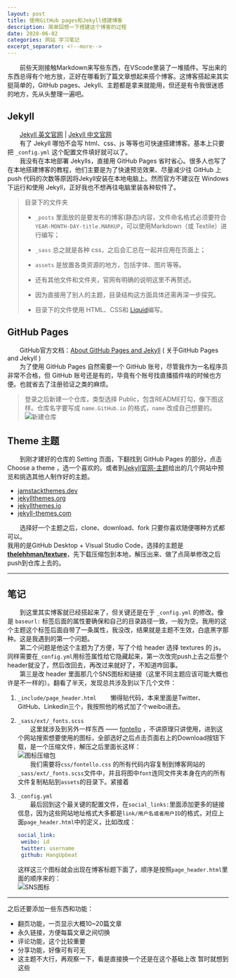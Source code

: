 ```yaml
---
layout: post
title: 使用GitHub pages和Jekyll搭建博客
description: 简单回想一下搭建这个博客的过程
date: 2020-06-02
categories: 网站 学习笔记
excerpt_separator: <!--more-->
---
```


&emsp;&emsp;前些天刚接触Markdown来写些东西，在VScode里装了一堆插件。写出来的东西总得有个地方放，正好在哪看到了篇文章想起来搭个博客。这博客搭起来其实挺简单的，GitHub pages、Jekyll、主题都是拿来就能用，但还是有令我很迷惑的地方，先从头整理一遍吧。
<!--more-->
## **Jekyll**

&emsp;&emsp;[Jekyll 英文官网](https://jekyllrb.com/) | [Jekyll 中文官网](http://jekyllcn.com)  
&emsp;&emsp;有了 Jekyll 哪怕不会写 html、css、js 等等也可快速搭建博客。基本上只要把 `_config.yml` 这个配置文件填好就可以了。  
&emsp;&emsp;我没有在本地部署 Jekylls，直接用 GitHub Pages 省时省心。很多人也写了在本地搭建博客的教程，他们主要是为了快速预览效果、尽量减少往 GitHub 上 push 代码的次数等原因将Jekyll安装在本地电脑上。然而官方不建议在 Windows 下运行和使用 Jekyll，正好我也不想再往电脑里装各种软件了。  

> 目录下的文件夹  
>
> * `_posts` 里面放的是要发布的博客(静态)内容，文件命名格式必须要符合`YEAR-MONTH-DAY-title.MARKUP`，可以使用Markdown（或 Textile）进行编写；  
> * `_sass` 总之就是各种 css，之后会汇总在一起并应用在页面上；  
> * `assets` 是放置各类资源的地方，包括字体、图片等等。
>  
> * 还有其他文件和文件夹，官网有明确的说明这里不再赘述。
> * 因为直接用了别人的主题，目录结构这方面具体还需再深一步探究。  
> * 目录下的文件使用 HTML、CSS和 [Liquid](http://shopify.GitHub.io/liquid/)编写。

## **GitHub Pages**

&emsp;&emsp;GitHub官方文档：[About GitHub Pages and Jekyll](https://help.GitHub.com/en/GitHub/working-with-GitHub-pages/setting-up-a-GitHub-pages-site-with-jekyll) ( 关于GitHub Pages and Jekyll )  
&emsp;&emsp;为了使用 GitHub Pages 自然需要一个 GitHub 账号，尽管我作为一名程序员非常不合格，但 GitHub 账号还是有的，毕竟有个账号找直播插件啥的时候也方便。也就省去了注册验证之类的麻烦。  
> 登录之后新建一个仓库，类型选择 Public，包含README打勾，像下图这样。仓库名字要写成 `name.GitHub.io` 的格式，`name` 改成自己想要的。  
![新建仓库]({{site.baseurl}}/assets/screenshot/2020-06-02_15-29-11.png)  

## **Theme 主题**

&emsp;&emsp;到刚才建好的仓库的 Setting 页面，下翻找到 GitHub Pages 的部分，点击 Choose a theme ，选一个喜欢的。或者到[Jekyll官网-主题](https://jekyllrb.com/docs/themes/)给出的几个网站中预览和挑选其他人制作好的主题。  

* [jamstackthemes.dev](jamstackthemes.dev)  
* [jekyllthemes.org](jekyllthemes.org)  
* [jekyllthemes.io](jekyllthemes.io)  
* [jekyll-themes.com](jekyll-themes.com)  

&emsp;&emsp;选择好一个主题之后，clone、download、fork 只要你喜欢随便哪种方式都可以。  
我用的是GitHub Desktop + Visual Studio Code，选择的主题是 [**thelehhman/texture**](https://github.com/thelehhman/texture)，先下载压缩包到本地，解压出来、做了点简单修改之后push到仓库上去的。

---

## 笔记

&emsp;&emsp;到这里其实博客就已经搭起来了，但关键还是在于 `_config.yml` 的修改。像是 `baseurl:` 标签后面的属性要确保和自己的目录路径一致，一般为空。我用的这个主题这个标签后面自带了一条属性，我没改，结果就是主题不生效，白底黑字那种。这是我遇到的第一个问题。  
&emsp;&emsp;第二个问题是他这个主题为了方便，写了个给 header 选择 textures 的 js，同样需要在`_config.yml`用标签属性给它隐藏起来，第一次改完push上去之后整个header就没了，然后改回去，再改过来就好了，不知道咋回事。  
&emsp;&emsp;第三是改 header 里面那几个SNS图标和链接（这里不同主题应该可能大概也许是不一样的）。翻看了半天，发现总共涉及到以下几个文件：  

1. `_include/page_header.html`
&emsp;&emsp;懒得贴代码，本来里面是Twitter、GitHub、Linkedin三个，我按照他的格式加了个weibo进去。
2. `_sass/ext/_fonts.scss`  
   &emsp;&emsp;这里就涉及到另外一样东西 —— [fontello](http://fontello.com/) ，不讲原理只讲使用，进到这个网站搜索想要使用的图标，全部选好之后点击页面右上的Download按钮下载，是一个压缩文件，解压之后里面长这样：  
   ![图标压缩包]({{site.baseurl}}/assets/screenshot/2020-06-02_18-01-19.png)  
   &emsp;&emsp;我们需要将`css/fontello.css` 的所有代码内容复制到博客网站的`_sass/ext/_fonts.scss`文件中，并且将图中`font`连同文件夹本身在内的所有文件复制粘贴到`assets`的目录下。紧接着  
3. `_config.yml`  
   &emsp;&emsp;最后回到这个最关键的配置文件，在`social_links:`里面添加更多的链接信息，因为这些网站地址格式大多都是`link/用户名或者用户ID`的格式，对应上面`page_header.html`中的定义，比如改成：

   ```yaml
   social_link:
    weibo: id
    twitter: username
    github: HangUpbeat
   ```  

   这样这三个图标就会出现在博客标题下面了，顺序是按照`page_header.html`里面的顺序来的：  
   ![SNS图标]({{site.baseurl}}/assets/screenshot/2020-06-02_18-38-40.png)

---

之后还要添加一些东西和功能：

* 翻页功能，一页显示大概10~20篇文章
* 永久链接，方便每篇文章之间切换
* 评论功能，这个比较重要
* 分享功能，好像可有可无  
* 这主题不大行，再观察一下，看是直接换一个还是在这个基础上改
暂时就想到这些

